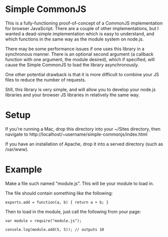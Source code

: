 Simple CommonJS
===============

This is a fully-functioning proof-of-concept of a CommonJS implementation for browser JavaScript. There are a couple of other implementations, but I wanted a dead-simple implementation which is easy to understand, and which functions in the same way as the module system on node.js.

There may be some performance issues if one uses this library in a synchronous manner. There is an optional second argument (a callback function with one argument, the module desired), which if specified, will cause the Simple CommonJS to load the library asynchronously.

One other potential drawback is that it is more difficult to combine your JS files to reduce the number of requests.

Still, this library is very simple, and will allow you to develop your node.js libraries and your browser JS libraries in relatively the same way.

Setup
=====

If you're running a Mac, drop this directory into your ~/Sites directory, then navigate to http://localhost/~username/simple-commonjs/index.html

If you have an installation of Apache, drop it into a served directory (such as /var/www).

Example
=======

Make a file such named "module.js". This will be your module to load in.

The file should contain something like the following:

	exports.add = function(a, b) { return a + b; }

Then to load in the module, just call the following from your page:

	var module = require("module.js");
	
	console.log(module.add(5, 5)); // outputs 10